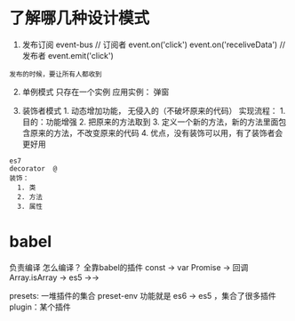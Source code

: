 # 了解哪几种设计模式
  1. 发布订阅
    event-bus
    // 订阅者
    event.on('click')
    event.on('receliveData')
    // 发布者 
    event.emit('click')

    发布的时候，要让所有人都收到

  2. 单例模式
    只存在一个实例
    应用实例： 弹窗

  3. 装饰者模式
    1. 动态增加功能， 无侵入的（不破坏原来的代码）
    实现流程：
    1. 目的：功能增强
    2. 把原来的方法取到
    3. 定义一个新的方法，新的方法里面包含原来的方法，不改变原来的代码
    4. 优点，没有装饰可以用，有了装饰者会更好用

    es7
    decorator  @
    装饰：
      1. 类
      2. 方法
      3. 属性

# babel
  负责编译
  怎么编译？ 全靠babel的插件 
  const -> var
  Promise -> 回调
  Array.isArray -> es5 ->->

  presets: 一堆插件的集合
  preset-env 功能就是 es6 -> es5 ，集合了很多插件
  plugin：某个插件